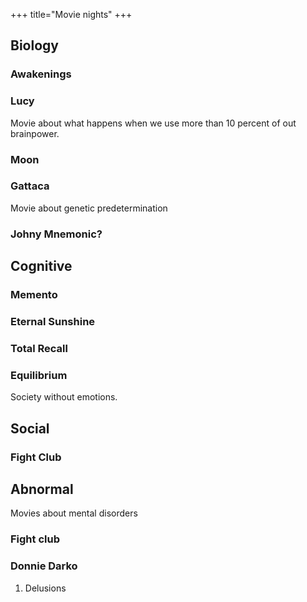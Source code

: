 +++
title="Movie nights"
+++

## Biology
### Awakenings

### Lucy
Movie about what happens when we use more than 10 percent of out brainpower.

### Moon

### Gattaca
Movie about genetic predetermination

### Johny Mnemonic?


## Cognitive 
### Memento
### Eternal Sunshine
### Total Recall
### Equilibrium
Society without emotions.

## Social
### Fight Club

## Abnormal
Movies about mental disorders
### Fight club

### Donnie Darko
1. Delusions


